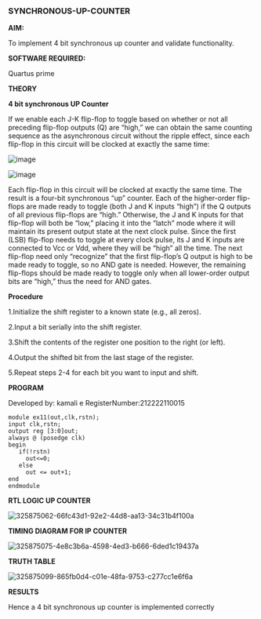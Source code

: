 ### SYNCHRONOUS-UP-COUNTER

**AIM:**

To implement 4 bit synchronous up counter and validate functionality.

**SOFTWARE REQUIRED:**

Quartus prime

**THEORY**

**4 bit synchronous UP Counter**

If we enable each J-K flip-flop to toggle based on whether or not all preceding flip-flop outputs (Q) are “high,” we can obtain the same counting sequence as the asynchronous circuit without the ripple effect, since each flip-flop in this circuit will be clocked at exactly the same time:

![image](https://github.com/naavaneetha/SYNCHRONOUS-UP-COUNTER/assets/154305477/d5db3fa0-e413-404c-b80e-b2f39d82e7e8)


![image](https://github.com/naavaneetha/SYNCHRONOUS-UP-COUNTER/assets/154305477/52cb61eb-d04b-442d-810c-31185a68410b)

Each flip-flop in this circuit will be clocked at exactly the same time.
The result is a four-bit synchronous “up” counter. Each of the higher-order flip-flops are made ready to toggle (both J and K inputs “high”) if the Q outputs of all previous flip-flops are “high.”
Otherwise, the J and K inputs for that flip-flop will both be “low,” placing it into the “latch” mode where it will maintain its present output state at the next clock pulse.
Since the first (LSB) flip-flop needs to toggle at every clock pulse, its J and K inputs are connected to Vcc or Vdd, where they will be “high” all the time.
The next flip-flop need only “recognize” that the first flip-flop’s Q output is high to be made ready to toggle, so no AND gate is needed.
However, the remaining flip-flops should be made ready to toggle only when all lower-order output bits are “high,” thus the need for AND gates.

**Procedure**

1.Initialize the shift register to a known state (e.g., all zeros).

2.Input a bit serially into the shift register.

3.Shift the contents of the register one position to the right (or left).

4.Output the shifted bit from the last stage of the register.

5.Repeat steps 2-4 for each bit you want to input and shift.

**PROGRAM**


Developed by: kamali e RegisterNumber:212222110015
```
module ex11(out,clk,rstn);
input clk,rstn;
output reg [3:0]out;
always @ (posedge clk)
begin
   if(!rstn)
     out<=0;
   else 
     out <= out+1;
end
endmodule
```

**RTL LOGIC UP COUNTER**

![325875062-66fc43d1-92e2-44d8-aa13-34c31b4f100a](https://github.com/Kamali22004796/SYNCHRONOUS-UP-COUNTER/assets/120567837/5ed0f2c2-ca9d-48a0-aad0-c73eada36493)

**TIMING DIAGRAM FOR IP COUNTER**

![325875075-4e8c3b6a-4598-4ed3-b666-6ded1c19437a](https://github.com/Kamali22004796/SYNCHRONOUS-UP-COUNTER/assets/120567837/3174067f-4a5b-4b47-b381-0814bd0c1147)


**TRUTH TABLE**

![325875099-865fb0d4-c01e-48fa-9753-c277cc1e6f6a](https://github.com/Kamali22004796/SYNCHRONOUS-UP-COUNTER/assets/120567837/d0cf1c61-714f-4429-b2fe-9617974f8d5e)

**RESULTS**

Hence a 4 bit synchronous up counter is implemented correctly
